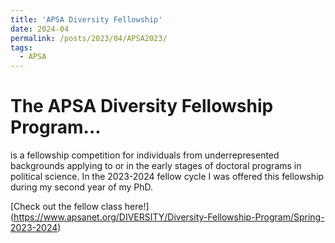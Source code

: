 ```yaml
---
title: 'APSA Diversity Fellowship'
date: 2024-04
permalink: /posts/2023/04/APSA2023/
tags:
  - APSA
---
```



# The APSA Diversity Fellowship Program...

is a fellowship competition for individuals from underrepresented backgrounds applying to or in the early stages of doctoral programs in political science. In the 2023-2024 fellow cycle I was offered this fellowship during my second year of my PhD. 

[Check out the fellow class here!] (https://www.apsanet.org/DIVERSITY/Diversity-Fellowship-Program/Spring-2023-2024)
